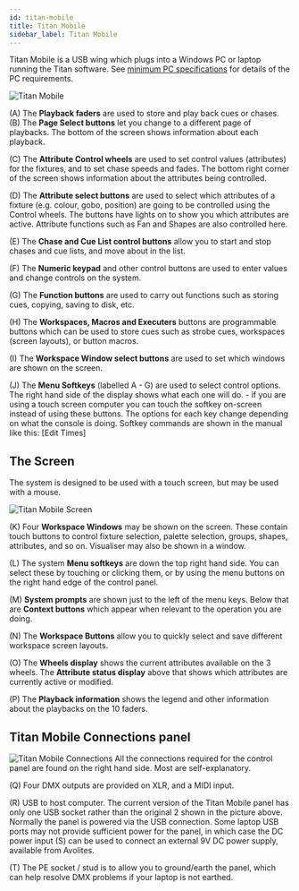 ```yaml
---
id: titan-mobile
title: Titan Mobile
sidebar_label: Titan Mobile
---
```


Titan Mobile is a USB wing which plugs into a Windows PC or laptop running the Titan software.
See [minimum PC specifications](../titan-basics.md#connecting-up-titan-mobile-and-t1t2) for details of the PC requirements.

![Titan Mobile](/docs/images/Titan-Mobile.png)

\(A\) The **Playback faders** are used to store and play back cues or chases.
\(B\) The **Page Select buttons** let you change to a different page of
playbacks. The bottom of the screen shows information about each
playback.

\(C\) The **Attribute Control wheels** are used to set control values
(attributes) for the fixtures, and to set chase speeds and fades. The
bottom right corner of the screen shows information about the attributes
being controlled.

\(D\) The **Attribute select buttons** are used to select which attributes of
a fixture (e.g. colour, gobo, position) are going to be controlled using
the Control wheels. The buttons have lights on to show you which
attributes are active. Attribute functions such as Fan and Shapes are
also controlled here.

\(E\) The **Chase and Cue List control buttons** allow you to start and stop
chases and cue lists, and move about in the list.

\(F\) The **Numeric keypad** and other control buttons are used to enter
values and change controls on the system.

\(G\) The **Function buttons** are used to carry out functions such as storing
cues, copying, saving to disk, etc.

\(H\) The **Workspaces, Macros and Executers** buttons are programmable
buttons which can be used to store cues such as strobe cues, workspaces 
(screen layouts), or button macros.

\(I\) The **Workspace Window select buttons** are used to set which windows
are shown on the screen.

\(J\) The **Menu Softkeys** (labelled A - G) are used to select control options. 
The right hand side of the display shows what each one will do. - if you are using
a touch screen computer you can touch the softkey on-screen instead of using these
buttons. The options for each 
key change depending on what the console is doing. Softkey commands are shown 
in the manual like this: \[Edit Times\]

## The Screen

The system is designed to be used with a touch screen, but may be used
with a mouse.

![Titan Mobile Screen](/docs/images/Titan-Mobile-Screen.png)

\(K\) Four **Workspace Windows** may be shown on the screen. These contain
touch buttons to control fixture selection, palette selection, groups,
shapes, attributes, and so on. Visualiser may also be shown in a window.

\(L\) The system **Menu softkeys** are down the top right hand side. You can
select these by touching or clicking them, or by using the menu buttons
on the right hand edge of the control panel.

\(M\) **System prompts** are shown just to the left of the menu keys. Below
that are **Context buttons** which appear when relevant to the operation
you are doing.

\(N\) The **Workspace Buttons** allow you to quickly select and save different
workspace screen layouts.

\(O\) The **Wheels display** shows the current attributes available on the 3
wheels. The **Attribute status display** above that shows which
attributes are currently active or modified.

\(P\) The **Playback information** shows the legend and other information
about the playbacks on the 10 faders.

## Titan Mobile Connections panel

![Titan Mobile Connections](/docs/images/Titan-Mobile-Connections.png)
All the connections required for the
control panel are found on the right hand side. Most are
self-explanatory. 

\(Q\) Four DMX outputs are provided on XLR, and a MIDI input.

\(R\) USB to host computer. The current version of the Titan Mobile panel has only
one USB socket rather than the original 2 shown in the picture above.
Normally the panel is powered via the USB connection. Some laptop
    USB ports may not provide sufficient power for the panel, in which
    case the DC power input \(S\) can be used to connect an external 9V DC
    power supply, available from Avolites.

\(T\) The PE socket / stud is to allow you to ground/earth the panel, which can
    help resolve DMX problems if your laptop is not earthed.
